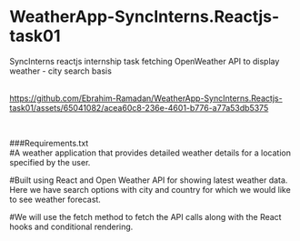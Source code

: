 # WeatherApp-SyncInterns.Reactjs-task01
SyncInterns reactjs internship task fetching OpenWeather API to display weather - city search basis <br><br>






https://github.com/Ebrahim-Ramadan/WeatherApp-SyncInterns.Reactjs-task01/assets/65041082/acea60c8-236e-4601-b776-a77a53db5375

<br>

###Requirements.txt<br>
#A weather application that provides detailed weather details for a location specified by the user.<br>

#Built using React and Open Weather API for showing latest weather data. Here we have search options with city and country for which we would like to see weather forecast.<br>

#We will use the fetch method to fetch the API calls along with the React hooks and conditional rendering.<br>
